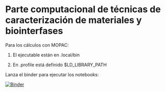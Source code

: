 # Parte computacional de técnicas de caracterización de materiales y biointerfases

Para los cálculos con MOPAC: 

1) El ejecutable están en .local/bin

2) En .profile está definido $LD_LIBRARY_PATH

Lanza el binder para ejecutar los notebooks:

[![Binder](https://mybinder.org/badge_logo.svg)](https://mybinder.org/v2/gh/emartineznunez/Master_Quimica/master)
